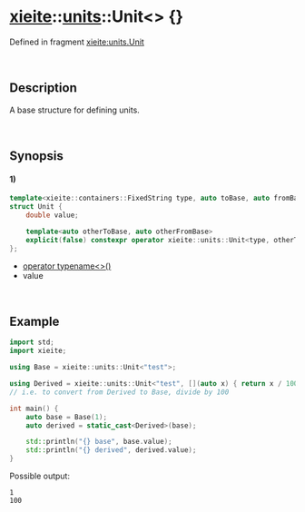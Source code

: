 # [xieite](../../xieite.md)\:\:[units](../../units.md)\:\:Unit\<\> \{\}
Defined in fragment [xieite:units.Unit](../../../src/units/unit.cpp)

&nbsp;

## Description
A base structure for defining units.

&nbsp;

## Synopsis
#### 1)
```cpp
template<xieite::containers::FixedString type, auto toBase, auto fromBase>
struct Unit {
    double value;

    template<auto otherToBase, auto otherFromBase>
    explicit(false) constexpr operator xieite::units::Unit<type, otherToBase, otherFromBase>() const noexcept;
};
```
- [operator typename\<\>\(\)](./structures/unit/1/operators/cast.md)
- value

&nbsp;

## Example
```cpp
import std;
import xieite;

using Base = xieite::units::Unit<"test">;

using Derived = xieite::units::Unit<"test", [](auto x) { return x / 100; }, [](auto x) { return x * 100; }>;
// i.e. to convert from Derived to Base, divide by 100

int main() {
    auto base = Base(1);
    auto derived = static_cast<Derived>(base);

    std::println("{} base", base.value);
    std::println("{} derived", derived.value);
}
```
Possible output:
```
1
100
```
